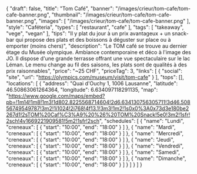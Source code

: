 {
    "draft": false,
    "title": "Tom Café",
    "banner": "/images/crieur/tom-cafe/tom-cafe-banner.png",
    "thumbnail": "/images/crieur/tom-cafe/tom-cafe-banner.png",
    "images": [
        "/images/crieur/tom-cafe/tom-cafe-banner.png"
    ],
    "style": "Caféteria",
    "types": [
        "restaurant",
        "cafe"
    ],
    "tags": [
        "takeaway",
        "vege",
        "vegan"
    ],
    "tips": "Il y plat du jour à un prix avantageux + un snack-bar qui propose des plats et des boissons à déguster sur place ou à emporter (moins chers)",
    "description": "Le TOM café se trouve au dernier étage du Musée olympique. Ambiance  contemporaine et déco à l'image des JO. Il dispose d'une grande terrasse offrant une vue spectaculaire sur le lac Léman. Le menu change au fil des saisons, les plats sont de qualités à des prix raisonnables",
    "price": "~25 CHF",
    "priceTag": 3,
    "links": [
        {
            "social": "site",
            "url": "https://olympics.com/museum/visit/tom-cafe"
        }
    ],
    "tops": [],
    "locations": [
        {
            "address": "Quai d'Ouchy 1, 1006 Lausanne",
            "latitude": 46.50863061264364,
            "longitude": 6.634097118291135,
            "map": "https://www.google.com/maps/embed?pb=!1m14!1m8!1m3!1d802.8225568714604!2d6.634130756305711!3d46.50856749549787!3m2!1i1024!2i768!4f13.1!3m3!1m2!1s0x0%3A0x73d3e180be2267d1!2sTOM%20Caf%C3%A9%20%26%20TOM%20Snack!5e0!3m2!1sfr!2sch!4v1669221909581!5m2!1sfr!2sch",
            "schedules": [
                {
                    "name": "Lundi",
                    "creneaux": [
                        {
                            "start": "10:00",
                            "end": "18:00"
                        }
                    ]
                },
                {
                    "name": "Mardi",
                    "creneaux": [
                        {
                            "start": "10:00",
                            "end": "18:00"
                        }
                    ]
                },
                {
                    "name": "Mercredi",
                    "creneaux": [
                        {
                            "start": "10:00",
                            "end": "18:00"
                        }
                    ]
                },
                {
                    "name": "Jeudi",
                    "creneaux": [
                        {
                            "start": "10:00",
                            "end": "18:00"
                        }
                    ]
                },
                {
                    "name": "Vendredi",
                    "creneaux": [
                        {
                            "start": "10:00",
                            "end": "18:00"
                        }
                    ]
                },
                {
                    "name": "Samedi",
                    "creneaux": [
                        {
                            "start": "10:00",
                            "end": "18:00"
                        }
                    ]
                },
                {
                    "name": "Dimanche",
                    "creneaux": [
                        {
                            "start": "10:00",
                            "end": "18:00"
                        }
                    ]
                }
            ]
        }
    ]
}
